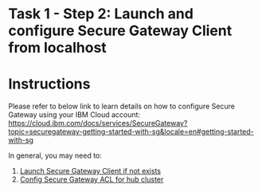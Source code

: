 # Task 1 - Step 2: Launch and configure Secure Gateway Client from localhost

  Instructions
  ============

  Please refer to below link to learn details on how to configure Secure Gateway using your IBM Cloud account:
  https://cloud.ibm.com/docs/services/SecureGateway?topic=securegateway-getting-started-with-sg&locale=en#getting-started-with-sg

  In general, you may need to:

  1) [Launch Secure Gateway Client if not exists](step2.1.md)
  2) [Config Secure Gateway ACL for hub cluster](step2.2.md)
